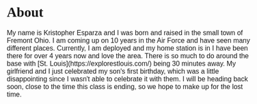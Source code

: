 <html>

<head>
<meta charset="utf-8">
<title>Kristopher Esparza</title>
<link href="http://fonts.googleapis.com/css?family=Marko+One" rel="stylesheet">
<style>
  body {
	font-family: Verdana, sans-serif;
	font-size: 100%;
	}
  h1 {
	font-family: "Marko One", Georgia, serif;
	}

</style>
</head>

<body>

<div id="info">
<h1>About</h1>

<p> My name is Kristopher Esparza and I was born and raised in the small town of Fremont Ohio. I am coming up on 10 years in the Air Force and have seen many different places. Currently, I am deployed and my home station is in 
<a href="https://www.scott.af.mil/" target="Scott AFB"> </a> I have been there for over 4 years now and love the area. There is so much to do around the base with [St. Louis](https://explorestlouis.com/) being 30 minutes away. My girlfriend and I just celebrated my son's first birthday, which was a little disappointing since I wasn't able to celebrate it with them. I will be heading back soon, close to the time this class is ending, so we hope to make up for the lost time.
</p>
</div>

</body>
</html>

